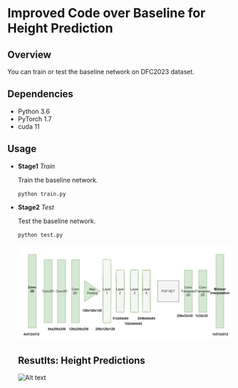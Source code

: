 # Improved Code over Baseline for Height Prediction

## Overview
You can train or test the baseline network on DFC2023 dataset.

## Dependencies
- Python 3.6
- PyTorch 1.7
- cuda 11


## Usage
- **Stage1** *Train*

  Train the baseline network.

  ```
  python train.py
  ```

- **Stage2** *Test*

  Test the baseline network.
  ```
  python test.py
  ```




  <img src="images/Model_Picture1.jpg" alt="Alt text" title="Model sketch">

 
  ## Resutlts: Height Predictions
  <img src="images/hieght_predictions.jpg" alt="Alt text" title="Model sketch">

